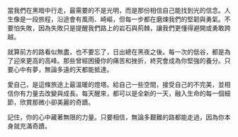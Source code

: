 當我們在黑暗中行走，最需要的不是光明，而是那份相信自己能找到光的信念。人生像是一段旅程，沿途會有風雨、崎嶇，但每一步都在磨煉我們的堅韌與勇氣。不要怕失敗，因為失敗只是提醒我們路上的岩石與荊棘，讓我們更懂得避開或勇敢跨越。

就算前方的路看似無盡，也不要忘了，日出總在黑夜之後。每一次的低谷，都是為了迎來更高的高峰。那些曾經困擾你的痛苦和挫折，終究會成為你堅強的養分。只要心中有夢，無論多遠的天都能抵達。

愛自己，是這條旅途上最溫暖的燈塔。給自己一些空間，接受自己的不完美，並相信你有力量去改變與成長。每天醒來，都可以是全新的一天，融入生命的每一個細節，欣賞那微小卻美麗的奇蹟。

記住，你的心中藏著無限的力量。只要相信，無論多艱難的路都能走過，因為你本身就充滿奇蹟。
